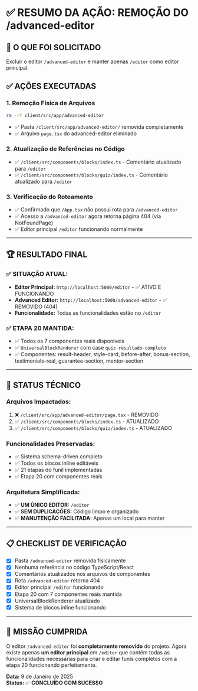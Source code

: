 # ✅ RESUMO DA AÇÃO: REMOÇÃO DO /advanced-editor

## 🎯 **O QUE FOI SOLICITADO**
Excluir o editor `/advanced-editor` e manter apenas `/editor` como editor principal.

## ✅ **AÇÕES EXECUTADAS**

### 1. **Remoção Física de Arquivos**
```bash
rm -rf client/src/app/advanced-editor
```
- ✅ Pasta `/client/src/app/advanced-editor/` removida completamente
- ✅ Arquivo `page.tsx` do advanced-editor eliminado

### 2. **Atualização de Referências no Código**
- ✅ `/client/src/components/blocks/index.ts` - Comentário atualizado para `/editor`
- ✅ `/client/src/components/blocks/quiz/index.ts` - Comentário atualizado para `/editor`

### 3. **Verificação do Roteamento**
- ✅ Confirmado que `/App.tsx` não possui rota para `/advanced-editor`
- ✅ Acesso a `/advanced-editor` agora retorna página 404 (via NotFoundPage)
- ✅ Editor principal `/editor` funcionando normalmente

---

## 🏆 **RESULTADO FINAL**

### **✅ SITUAÇÃO ATUAL:**
- **Editor Principal:** `http://localhost:5000/editor` - ✅ ATIVO E FUNCIONANDO
- **Advanced Editor:** `http://localhost:5000/advanced-editor` - ✅ REMOVIDO (404)
- **Funcionalidade:** Todas as funcionalidades estão no `/editor`

### **✅ ETAPA 20 MANTIDA:**
- ✅ Todos os 7 componentes reais disponíveis
- ✅ `UniversalBlockRenderer` com case `quiz-resultado-completo`
- ✅ Componentes: result-header, style-card, before-after, bonus-section, testimonials-real, guarantee-section, mentor-section

---

## 🔧 **STATUS TÉCNICO**

### **Arquivos Impactados:**
1. ❌ `/client/src/app/advanced-editor/page.tsx` - REMOVIDO
2. ✅ `/client/src/components/blocks/index.ts` - ATUALIZADO
3. ✅ `/client/src/components/blocks/quiz/index.ts` - ATUALIZADO

### **Funcionalidades Preservadas:**
- ✅ Sistema schema-driven completo
- ✅ Todos os blocos inline editáveis
- ✅ 21 etapas do funil implementadas
- ✅ Etapa 20 com componentes reais

### **Arquitetura Simplificada:**
- ✅ **UM ÚNICO EDITOR:** `/editor`
- ✅ **SEM DUPLICAÇÕES:** Código limpo e organizado
- ✅ **MANUTENÇÃO FACILITADA:** Apenas um local para manter

---

## 📋 **CHECKLIST DE VERIFICAÇÃO**

- [x] Pasta `/advanced-editor` removida fisicamente
- [x] Nenhuma referência no código TypeScript/React
- [x] Comentários atualizados nos arquivos de componentes
- [x] Rota `/advanced-editor` retorna 404
- [x] Editor principal `/editor` funcionando
- [x] Etapa 20 com 7 componentes reais mantida
- [x] UniversalBlockRenderer atualizado
- [x] Sistema de blocos inline funcionando

---

## 🎉 **MISSÃO CUMPRIDA**

O editor `/advanced-editor` foi **completamente removido** do projeto. Agora existe apenas **um editor principal** em `/editor` que contém todas as funcionalidades necessárias para criar e editar funis completos com a etapa 20 funcionando perfeitamente.

**Data:** 9 de Janeiro de 2025  
**Status:** ✅ **CONCLUÍDO COM SUCESSO**
